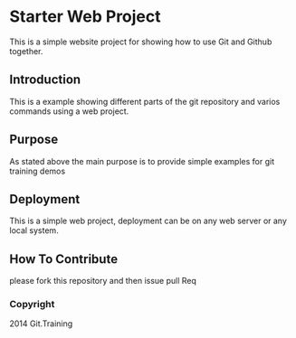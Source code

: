 # Starter Web Project

This is a simple website project for
showing how to use Git and Github together.

## Introduction

This is a example showing different parts
of the git repository and varios commands
using a web project.

## Purpose

As stated above the main purpose is to
provide simple examples for git training 
demos

## Deployment

This is a simple web project, deployment
can be on any web server or any local
system.

## How To Contribute

please fork this repository and then issue pull Req

### Copyright
2014 Git.Training